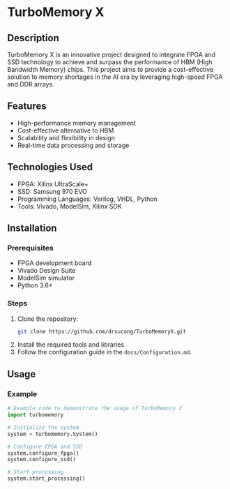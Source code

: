 # TurboMemory X

## Description
TurboMemory X is an innovative project designed to integrate FPGA and SSD technology to achieve and surpass the performance of HBM (High Bandwidth Memory) chips. This project aims to provide a cost-effective solution to memory shortages in the AI era by leveraging high-speed FPGA and DDR arrays.

## Features
- High-performance memory management
- Cost-effective alternative to HBM
- Scalability and flexibility in design
- Real-time data processing and storage

## Technologies Used
- FPGA: Xilinx UltraScale+
- SSD: Samsung 970 EVO
- Programming Languages: Verilog, VHDL, Python
- Tools: Vivado, ModelSim, Xilinx SDK

## Installation

### Prerequisites
- FPGA development board
- Vivado Design Suite
- ModelSim simulator
- Python 3.6+

### Steps
1. Clone the repository:
    ```sh
    git clone https://github.com/drxucong/TurboMemoryX.git
    ```
2. Install the required tools and libraries.
3. Follow the configuration guide in the `docs/Configuration.md`.

## Usage
### Example
```python
# Example code to demonstrate the usage of TurboMemory X
import turbomemory

# Initialize the system
system = turbomemory.System()

# Configure FPGA and SSD
system.configure_fpga()
system.configure_ssd()

# Start processing
system.start_processing()
